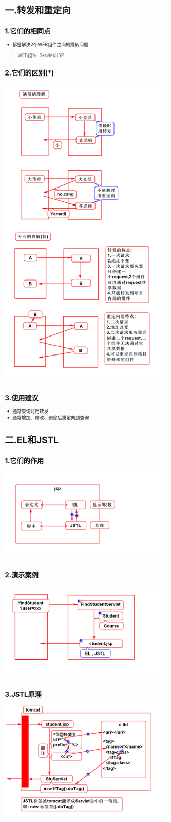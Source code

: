 # 一.转发和重定向
## 1.它们的相同点
- 都是解决2个WEB组件之间的跳转问题
> WEB组件: Servlet/JSP

## 2.它们的区别(*)
![](1.png)

## 3.使用建议
- 通常查询时用转发
- 通常增加、修改、删除后重定向到查询

# 二.EL和JSTL
## 1.它们的作用
![](2.png)

## 2.演示案例
![](3.png)

## 3.JSTL原理
![](4.png)